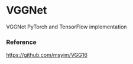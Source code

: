 # VGGNet

VGGNet PyTorch and TensorFlow implementation

### Reference
https://github.com/msyim/VGG16
